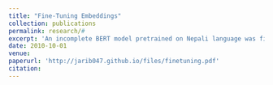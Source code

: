 ```yaml
---
title: "Fine-Tuning Embeddings"
collection: publications
permalink: research/#
excerpt: 'An incomplete BERT model pretrained on Nepali language was fine-tuned using previously unseen data to generate elevated word embeddings. The generated word embeddings were further used in some intrinsic and extrinsic tasks. Performance of the enhanced embedding was compared with that of the pre-trained model and a complete BERT model.'
date: 2010-10-01
venue: 
paperurl: 'http://jarib047.github.io/files/finetuning.pdf'
citation: 
---
```

